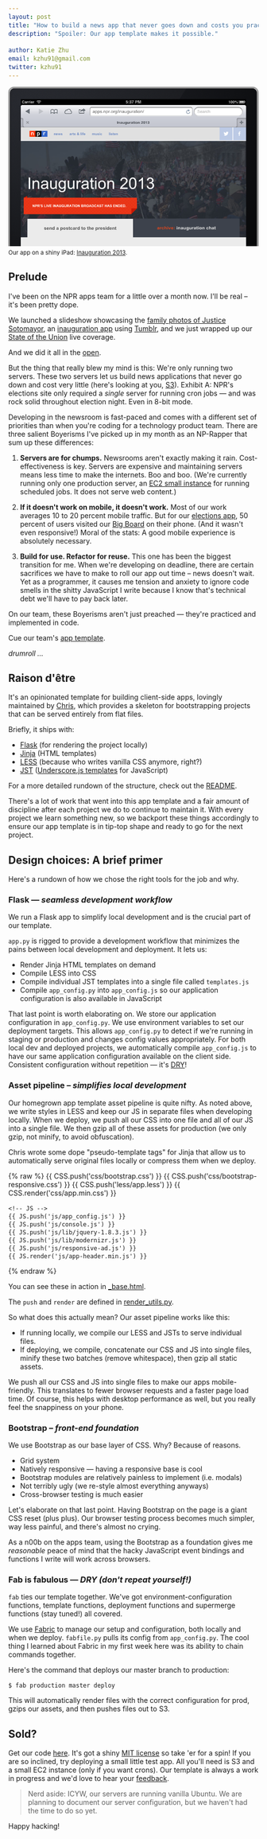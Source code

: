 ```yaml
---
layout: post
title: "How to build a news app that never goes down and costs you practically nothing"
description: "Spoiler: Our app template makes it possible."

author: Katie Zhu
email: kzhu91@gmail.com
twitter: kzhu91
---
```


![inauguration app](/img/posts/inaug.png)<br/>
<small>Our app on a shiny iPad: <a href="http://apps.npr.org/inauguration">Inauguration 2013</a>.</small>

## Prelude

I've been on the NPR apps team for a little over a month now. I'll be real – it's been pretty dope.

We launched a slideshow showcasing the [family photos of Justice Sotomayor], an [inauguration app] using [Tumblr], and we just wrapped up our [State of the Union] live coverage.

And we did it all in the [open].

But the thing that really blew my mind is this: We're only running two servers. These two servers let us build news applications that never go down and cost very little (here's looking at you, [S3]). Exhibit A: NPR's elections site only required a _single_ server for running cron jobs — and was rock solid throughout election night. Even in 8-bit mode.

[S3]: http://www.hongkiat.com/blog/amazon-s3-the-beginners-guide/

Developing in the newsroom is fast-paced and comes with a different set of priorities than when you're coding for a technology product team. There are three salient Boyerisms I've picked up in my month as an NP-Rapper that sum up these differences:

1. **Servers are for chumps.** Newsrooms aren't exactly making it rain. Cost-effectiveness is key. Servers are expensive and maintaining servers means less time to make the internets. Boo and boo. (We're currently running only one production server, an [EC2 small instance](http://aws.amazon.com/ec2/pricing/#on-demand) for running scheduled jobs. It does not serve web content.)

2. **If it doesn't work on mobile, it doesn't work.** Most of our work averages 10 to 20 percent mobile traffic. But for our [elections app], 50 percent of users visited our [Big Board] on their phone. (And it wasn't even responsive!) Moral of the stats: A good mobile experience is absolutely necessary.

[elections app]: http://elections.npr.org/
[Big Board]: http://elections.npr.org/bigboard/president.html

3. **Build for use. Refactor for reuse.** This one has been the biggest transition for me. When we're developing on deadline, there are certain sacrifices we have to make to roll our app out time – news doesn't wait. Yet as a programmer, it causes me tension and anxiety to ignore code smells in the shitty JavaScript I write because I know that's technical debt we'll have to pay back later.

On our team, these Boyerisms aren't just preached — they're practiced and implemented in code.

Cue our team's [app template].

*drumroll ...*

## Raison d'être

It's an opinionated template for building client-side apps, lovingly maintained by [Chris], which provides a skeleton for bootstrapping projects that can be served entirely from flat files.

[Chris]: http://twitter.com/onyxfish

Briefly, it ships with:

* [Flask](http://flask.pocoo.org/) (for rendering the project locally)
* [Jinja](http://jinja.pocoo.org/) (HTML templates)
* [LESS](http://lesscss.org) (because who writes vanilla CSS anymore, right?)
* [JST](http://ricostacruz.com/backbone-patterns/#jst_templates) ([Underscore.js templates](http://underscorejs.org/#template) for JavaScript)

For a more detailed rundown of the structure, check out the [README].

There's a lot of work that went into this app template and a fair amount of discipline after each project we do to continue to maintain it. With every project we learn something new, so we backport these things accordingly to ensure our app template is in tip-top shape and ready to go for the next project.

## Design choices: A brief primer

Here's a rundown of how we chose the right tools for the job and why.

### Flask — *seamless development workflow*

We run a Flask app to simplify local development and is the crucial part of our template.

`app.py` is rigged to provide a development workflow that minimizes the pains between local development and deployment. It lets us:

* Render Jinja HTML templates on demand
* Compile LESS into CSS
* Compile individual JST templates into a single file called `templates.js`
* Compile `app_config.py` into `app_config.js` so our application configuration is also available in JavaScript

That last point is worth elaborating on. We store our application configuration in `app_config.py`. We use environment variables to set our deployment targets. This allows `app_config.py` to detect if we're running in staging or production and changes config values appropriately. For both local dev and deployed projects, we automatically compile `app_config.js` to have our same application configuration available on the client side. Consistent configuration without repetition — it's [DRY]!

### Asset pipeline – *simplifies local development*

Our homegrown app template asset pipeline is quite nifty. As noted above, we write styles in LESS and keep our JS in separate files when developing locally. When we deploy, we push all our CSS into one file and all of our JS into a single file. We then gzip all of these assets for production (we only gzip, not minify, to avoid obfuscation).

Chris wrote some dope "pseudo-template tags" for Jinja that allow us to automatically serve original files locally or compress them when we deploy.

{% raw %}
    <!-- CSS -->
    {{ CSS.push('css/bootstrap.css') }}
    {{ CSS.push('css/bootstrap-responsive.css') }}
    {{ CSS.push('less/app.less') }}
    {{ CSS.render('css/app.min.css') }}

    <!-- JS -->
    {{ JS.push('js/app_config.js') }}
    {{ JS.push('js/console.js') }}
    {{ JS.push('js/lib/jquery-1.8.3.js') }}
    {{ JS.push('js/lib/modernizr.js') }}
    {{ JS.push('js/responsive-ad.js') }}
    {{ JS.render('js/app-header.min.js') }}
{% endraw %}


You can see these in action in [\_base.html].

The `push` and `render` are defined in [render_utils.py].

So what does this actually mean? Our asset pipeline works like this:

* If running locally, we compile our LESS and JSTs to serve individual files.
* If deploying, we compile, concatenate our CSS and JS into single files, minify these two batches (remove whitespace), then gzip all static assets.

We push all our CSS and JS into single files to make our apps mobile-friendly. This translates to fewer browser requests and a faster page load time. Of course, this helps with desktop performance as well, but you really feel the snappiness on your phone.

### Bootstrap – *front-end foundation*

We use Bootstrap as our base layer of CSS. Why? Because of reasons.

* Grid system
* Natively responsive — having a responsive base is cool
* Bootstrap modules are relatively painless to implement (i.e. modals)
* Not terribly ugly (we re-style almost everything anyways)
* Cross-browser testing is much easier

Let's elaborate on that last point. Having Bootstrap on the page is a giant CSS reset (plus plus). Our browser testing process becomes much simpler, way less painful, and there's almost no crying.

As a n00b on the apps team, using the Bootstrap as a foundation gives me _reasonable_ peace of mind that the hacky JavaScript event bindings and functions I write will work across browsers.

### Fab is fabulous — *DRY (don't repeat yourself!)*

`fab` ties our template together. We've got environment-configuration functions, template functions, deployment functions and supermerge functions (stay tuned!) all covered.

We use [Fabric] to manage our setup and configuration, both locally and when we deploy. `fabfile.py` pulls its config from `app_config.py`. The cool thing I learned about Fabric in my first week here was its ability to chain commands together.

Here's the command that deploys our master branch to production:

	$ fab production master deploy

This will automatically render files with the correct configuration for prod, gzips our assets, and then pushes files out to S3.

## Sold?

Get our code [here]. It's got a shiny [MIT license] so take 'er for a spin! If you are so inclined, try deploying a small little test app. All you'll need is S3 and a small EC2 instance (only if you want crons). Our template is always a work in progress and we'd love to hear your [feedback].

> Nerd aside: ICYW, our servers are running vanilla Ubuntu. We are planning to document our server configuration, but we haven't had the time to do so yet.

Happy hacking!


[render_utils.py]: https://github.com/nprapps/app-template/blob/master/render_utils.py
[\_base.html]: https://github.com/nprapps/app-template/blob/master/templates/_base.html
[DRY]: http://en.wikipedia.org/wiki/Don't_repeat_yourself
[inauguration app]: http://apps.npr.org/inauguration
[family photos of Justice Sotomayor]: http://apps.npr.org/sotomayor-family-photos
[Tumblr]: http://inauguration2013.tumblr.com/
[State of the Union]: http://apps.npr.org/state-of-the-union-2013/
[open]: http://github.com/nprapps
[app template]: http://github.com/nprapps/app-template
[here]: http://github.com/nprapps/app-template
[README]: https://github.com/nprapps/app-template/blob/master/README.md#about-this-template
[feedback]: https://github.com/nprapps/app-template/pulls
[MIT license]: https://github.com/nprapps/app-template/blob/master/LICENSE
[Fabric]: http://docs.fabfile.org/en/1.5/
